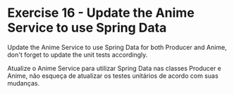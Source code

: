 # Exercise 16 - Update the Anime Service to use Spring Data 

Update the Anime Service to use Spring Data for both Producer and Anime, don't forget to update the unit tests
accordingly.

Atualize o Anime Service para utilizar Spring Data nas classes Producer e Anime, não esqueça de atualizar os testes
unitários de acordo com suas mudanças.

